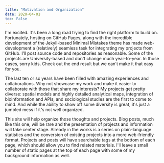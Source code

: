 ```yaml
---
title: "Motivation and Organization"
date: 2020-04-01
toc: False
---
```


I'm excited. It's been a long road trying to find the right platform to build on. Fortunately, hosting on GitHub Pages, along with the incredible development of the Jekyll-based Minimal Mistakes theme has made web-development a (relatively) seamless task for integrating my projects from GitHub. I'll post source code and repositories as reasonable. Some of the projects are University-based and don't change much year-to-year. In those cases, sorry kids. Check out the end result but we can't make it that easy for you. 

The last ten or so years have been filled with amazing experiences and collaborations. Why not showcase my work and make it easier to collaborate with those that share my interests? My projects get pretty diverse: spatial models and highly detailed analytical maps, integration of bioinformation and APIs, and sociological studies are the first to come to mind.  And while the ability to show off some diversity is great, it's just a jumbled mess if it's not well organized. 


This site will help organize those thoughts and projects. Blog posts, much like this one, will be rare and the presentation of projects and information will take center stage. Already in the works is  a series on plain-language statistics and the conversion of existing projects into a more web-friendly format. Projects and posts will have searchable tags at the bottom of each page, which should allow you to find related materials. I'll leave a small number of static pages at the top of each page with some of my background information as well. 







